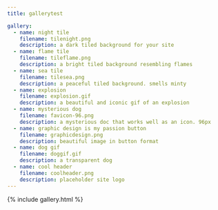 ```yaml
---
title: gallerytest

gallery:
  - name: night tile
    filename: tilenight.png
    description: a dark tiled background for your site
  - name: flame tile
    filename: tileflame.png
    description: a bright tiled background resembling flames
  - name: sea tile
    filename: tilesea.png
    description: a peaceful tiled background. smells minty
  - name: explosion
    filename: explosion.gif
    description: a beautiful and iconic gif of an explosion
  - name: mysterious dog
    filename: favicon-96.png
    description: a mysterious doc that works well as an icon. 96px
  - name: graphic design is my passion button
    filename: graphicdesign.png
    description: beautiful image in button format
  - name: dog gif
    filename: doggif.gif
    description: a transparent dog
  - name: cool header
    filename: coolheader.png
    description: placeholder site logo
---
```


{% include gallery.html %}
